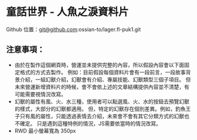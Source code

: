 # 童話世界 - 人魚之淚資料片

Github 位置：git@github.com:ossian-to/lager.fl-puk1.git

## 注意事項：

  - 由於在製作這個網頁時，營運並未提供完整的內容，所以假設內容會以下面固定格式的方式去製作。
  例如：目前假設每個資料片會有一段前言，一段故事背景介紹，一組幻獸介紹，幻獸會有介紹、專屬技能、幻獸類型三個子項目。
  但未來營運新增資料片的時候，會不會依上述的文章結構提供內容並不清楚，有可能需要視情況改寫。
  - 幻獸的屬性有風、火、水三種，使用者可以點選風、火、水的按鈕去預覽幻獸的樣式，大部分的幻獸都適用。
  但，特定的幻獸存在個別差異。例如，釣魚王子只有風的屬性，只能透過表情去介紹，未來會不會有其它分類方式的幻獸也不確定。
  只是遇到這種特例的情況，JS需要依當時的情況改寫。
  - RWD 最小螢幕寬為 350px
